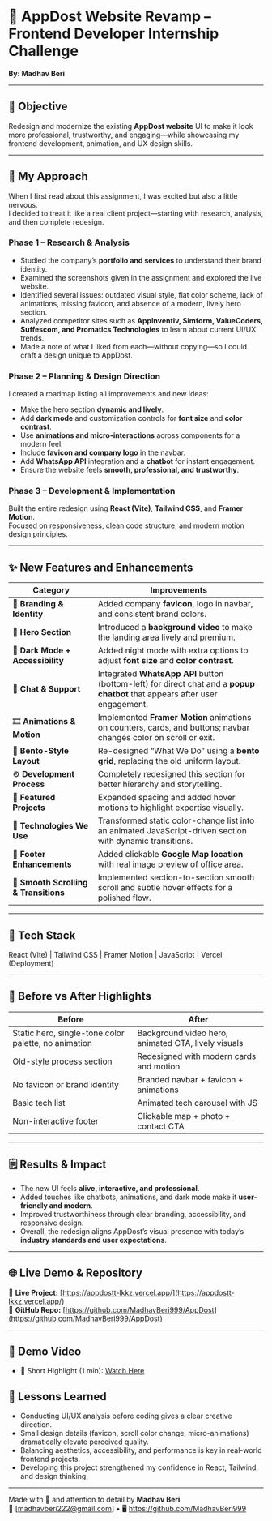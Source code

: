 # 🚀 AppDost Website Revamp – Frontend Developer Internship Challenge  
**By: Madhav Beri**

---

## 🎯 Objective
Redesign and modernize the existing **AppDost website** UI to make it look more professional, trustworthy, and engaging—while showcasing my frontend development, animation, and UX design skills.

---

## 🧠 My Approach
When I first read about this assignment, I was excited but also a little nervous.  
I decided to treat it like a real client project—starting with research, analysis, and then complete redesign.

### Phase 1 – Research & Analysis
- Studied the company’s **portfolio and services** to understand their brand identity.  
- Examined the screenshots given in the assignment and explored the live website.  
- Identified several issues: outdated visual style, flat color scheme, lack of animations, missing favicon, and absence of a modern, lively hero section.  
- Analyzed competitor sites such as **AppInventiv, Simform, ValueCoders, Suffescom, and Promatics Technologies** to learn about current UI/UX trends.  
- Made a note of what I liked from each—without copying—so I could craft a design unique to AppDost.

### Phase 2 – Planning & Design Direction
I created a roadmap listing all improvements and new ideas:
- Make the hero section **dynamic and lively**.  
- Add **dark mode** and customization controls for **font size** and **color contrast**.  
- Use **animations and micro-interactions** across components for a modern feel.  
- Include **favicon and company logo** in the navbar.  
- Add **WhatsApp API** integration and a **chatbot** for instant engagement.  
- Ensure the website feels **smooth, professional, and trustworthy**.

### Phase 3 – Development & Implementation
Built the entire redesign using **React (Vite)**, **Tailwind CSS**, and **Framer Motion**.  
Focused on responsiveness, clean code structure, and modern motion design principles.

---

## ✨ New Features and Enhancements

| Category | Improvements |
|-----------|--------------|
| 🧩 **Branding & Identity** | Added company **favicon**, logo in navbar, and consistent brand colors. |
| 🎥 **Hero Section** | Introduced a **background video** to make the landing area lively and premium. |
| 🌙 **Dark Mode + Accessibility** | Added night mode with extra options to adjust **font size** and **color contrast**. |
| 💬 **Chat & Support** | Integrated **WhatsApp API** button (bottom-left) for direct chat and a **popup chatbot** that appears after user engagement. |
| 🎞️ **Animations & Motion** | Implemented **Framer Motion** animations on counters, cards, and buttons; navbar changes color on scroll or exit. |
| 🧱 **Bento-Style Layout** | Re-designed “What We Do” using a **bento grid**, replacing the old uniform layout. |
| ⚙️ **Development Process** | Completely redesigned this section for better hierarchy and storytelling. |
| 💼 **Featured Projects** | Expanded spacing and added hover motions to highlight expertise visually. |
| 🧰 **Technologies We Use** | Transformed static color-change list into an animated JavaScript-driven section with dynamic transitions. |
| 📍 **Footer Enhancements** | Added clickable **Google Map location** with real image preview of office area. |
| 🌈 **Smooth Scrolling & Transitions** | Implemented section-to-section smooth scroll and subtle hover effects for a polished flow. |

---

## 🧰 Tech Stack
React (Vite)  |  Tailwind CSS  |  Framer Motion  |  JavaScript  |  Vercel (Deployment)

---

## 📸 Before vs After Highlights
| Before | After |
|--------|--------|
| Static hero, single-tone color palette, no animation | Background video hero, animated CTA, lively visuals |
| Old-style process section | Redesigned with modern cards and motion |
| No favicon or brand identity | Branded navbar + favicon + animations |
| Basic tech list | Animated tech carousel with JS |
| Non-interactive footer | Clickable map + photo + contact CTA |

---

## 🗒️ Results & Impact
- The new UI feels **alive, interactive, and professional**.  
- Added touches like chatbots, animations, and dark mode make it **user-friendly and modern**.  
- Improved trustworthiness through clear branding, accessibility, and responsive design.  
- Overall, the redesign aligns AppDost’s visual presence with today’s **industry standards and user expectations**.

---

## 🌐 Live Demo & Repository
🔗 **Live Project:** [https://appdostt-lkkz.vercel.app/](https://appdostt-lkkz.vercel.app/)  
📂 **GitHub Repo:** [https://github.com/MadhavBeri999/AppDost](https://github.com/MadhavBeri999/AppDost)

---
## 🎥 Demo Video
- 🔹 Short Highlight (1 min): [Watch Here](https://youtu.be/HJDRFNncDiw)

## 🧭 Lessons Learned
- Conducting UI/UX analysis before coding gives a clear creative direction.  
- Small design details (favicon, scroll color change, micro-animations) dramatically elevate perceived quality.  
- Balancing aesthetics, accessibility, and performance is key in real-world frontend projects.  
- Developing this project strengthened my confidence in React, Tailwind, and design thinking.

---

Made with 💙 and attention to detail by **Madhav Beri**  
📧 [madhavberi222@gmail.com]  • 🖥️ https://github.com/MadhavBeri999
